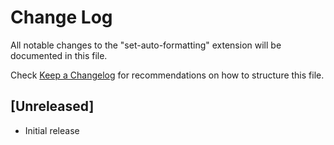 # Change Log

All notable changes to the "set-auto-formatting" extension will be documented in this file.

Check [Keep a Changelog](http://keepachangelog.com/) for recommendations on how to structure this file.

## [Unreleased]

- Initial release